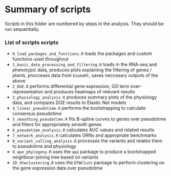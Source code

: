 # Summary of scripts

Scripts in this folder are numbered by steps in the analysis. They should be run sequentially.

### List of scripts scripts

-   `0_load_packages_and_functions.R` loads the packages and custom functions used throughout
-   `1_basic_data_processing_and_filtering.R` loads in the RNA-seq and phenotypic data, produces plots explaining the filtering of genes / plants, procceses data from `biomaRt`, saves neccesary outputs of the above
-   `2_DGE.R` performs differential gene expression, GO term over-representation and produces heatmaps of relevant results
-   `3_physiology_analysis.R` produces summary plots of the physiology data, and compares DGE results to Elastic Net models
-   `4_linear_pseudotime.R` performs the bootstrapping to calculate consensus pseudotime
-   `5_smoothing_pseudotime.R` fits B-spline curves to genes over pseudotime and filters for appropriately smooth genes
-   `6_pseudotime_analysis.R` calculates AUC values and related results
-   `7_network_analysis.R` calculates GRNs and appropriate benchmarks
-   `8_variant_calling_analysis.R` processes the variants and relates them to pseudotime and physiology
-   `9_ape_phylogeny.R` uses the `ape` package to produce a bootstrapped neighbour-joining tree based on variants
-   `10_dtwclustering.R` uses the `DTWClust` package to perform clustering on the gene expression data over pseudotime
